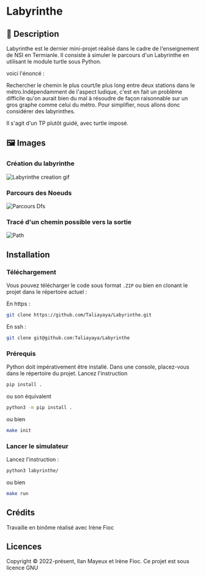 # Labyrinthe

## 📄 Description

Labyrinthe est le dernier mini-projet réalisé dans le cadre de l'enseignement de NSI en Termianle. Il consiste à simuler le parcours d'un Labyrinthe en utilisant le module turtle sous Python.

voici l'énoncé :

Rechercher le chemin le plus court/le plus long entre deux stations dans le métro.Indépendamment de l'aspect ludique, c'est en fait un problème difficile qu'on aurait bien du mal à résoudre de façon raisonnable sur un gros graphe
comme celui du métro. Pour simplifier, nous allons donc considérer des labyrinthes.

Il s'agit d'un TP plutôt guidé, avec turtle imposé.

## 🖼 Images

### Création du labyrinthe

![Labyrinthe creation gif](assets/labyrinthe_init.gif)

### Parcours des Noeuds

![Parcours Dfs](assets/labyrinthe_nodes.gif)

### Tracé d'un chemin possible vers la sortie

![Path](assets/labyrinthe_path.gif)

## Installation

### Téléchargement

Vous pouvez télécharger le code sous format `.ZIP` ou bien en clonant le projet dans le répertoire actuel :

En https :

```sh
git clone https://github.com/Taliayaya/Labyrinthe.git
```

En ssh :

```sh
git clone git@github.com:Taliayaya/Labyrinthe
```

### Prérequis

Python doit impérativement être installé. Dans une console, placez-vous dans le répertoire du projet. Lancez l'instruction

```sh
pip install .
```

ou son équivalent

```sh
python3 -m pip install .
```

ou bien

```sh
make init
```

### Lancer le simulateur

Lancez l'instruction :

```sh
python3 labyrinthe/
```

ou bien

```sh
make run
```

## Crédits

Travaille en binôme réalisé avec Irène Fioc

## Licences

Copyright © 2022-présent, Ilan Mayeux et Irène Fioc.
Ce projet est sous licence GNU
